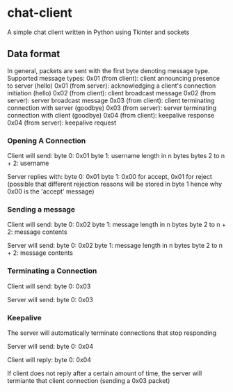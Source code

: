 # chat-client

A simple chat client written in Python using Tkinter and sockets

## Data format

In general, packets are sent with the first byte denoting message type. Supported message types:
0x01 (from client): client announcing presence to server (hello)
0x01 (from server): acknowledging a client's connection initiation (hello)
0x02 (from client): client broadcast message
0x02 (from server): server broadcast message
0x03 (from client): client terminating connection with server (goodbye)
0x03 (from server): server terminating connection with client (goodbye)
0x04 (from client): keepalive response
0x04 (from server): keepalive request

### Opening A Connection

Client will send:
byte 0: 0x01
byte 1: username length in n bytes
bytes 2 to n + 2: username

Server replies with:
byte 0: 0x01
byte 1: 0x00 for accept, 0x01 for reject (possible that different rejection reasons will be stored in byte 1 hence why 0x00 is the 'accept' message)

### Sending a message

Client will send:
byte 0: 0x02
byte 1: message length in n bytes
byte 2 to n + 2: message contents

Server will send:
byte 0: 0x02
byte 1: message length in n bytes
byte 2 to n + 2: message contents

### Terminating a Connection

Client will send:
byte 0: 0x03

Server will send:
byte 0: 0x03

### Keepalive

The server will automatically terminate connections that stop responding

Server will send:
byte 0: 0x04

Client will reply:
byte 0: 0x04

If client does not reply after a certain amount of time, the server will termiante that client connection (sending a 0x03 packet)